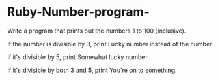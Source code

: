 # Ruby-Number-program-

Write a program that prints out the numbers 1 to 100 (inclusive).

If the number is divisible by 3, print Lucky number instead of the number. 

If it's divisible by 5, print Somewhat lucky number . 

If it's divisible by both 3 and 5, print You're on to something. 

